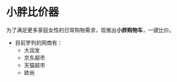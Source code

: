 # 小胖比价器

为了满足更多家庭女性的日常购物需求，现推出**小胖购物车**，一键比价。

- 目前罗列的网商有：
    - 大润发
    - 京东超市
    - 天猫超市
    - 欧尚
